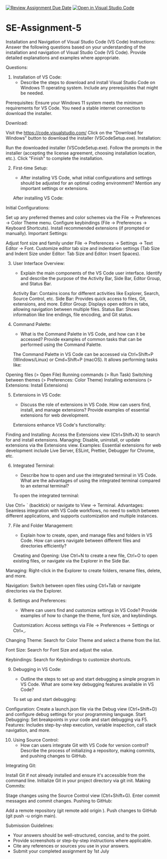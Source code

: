 [![Review Assignment Due Date](https://classroom.github.com/assets/deadline-readme-button-22041afd0340ce965d47ae6ef1cefeee28c7c493a6346c4f15d667ab976d596c.svg)](https://classroom.github.com/a/XoLGRbHq)
[![Open in Visual Studio Code](https://classroom.github.com/assets/open-in-vscode-2e0aaae1b6195c2367325f4f02e2d04e9abb55f0b24a779b69b11b9e10269abc.svg)](https://classroom.github.com/online_ide?assignment_repo_id=15341185&assignment_repo_type=AssignmentRepo)
# SE-Assignment-5
Installation and Navigation of Visual Studio Code (VS Code)
 Instructions:
Answer the following questions based on your understanding of the installation and navigation of Visual Studio Code (VS Code). Provide detailed explanations and examples where appropriate.

 Questions:

1. Installation of VS Code:
   - Describe the steps to download and install Visual Studio Code on Windows 11 operating system. Include any prerequisites that might be needed.

  Prerequisites: Ensure your Windows 11 system meets the minimum requirements for VS Code. You need a stable internet connection to download the installer.

Download:

Visit the https://code.visualstudio.com/
Click on the "Download for Windows" button to download the installer (VSCodeSetup.exe).
Installation:

Run the downloaded installer (VSCodeSetup.exe).
Follow the prompts in the installer (accepting the license agreement, choosing installation location, etc.).
Click "Finish" to complete the installation.


2. First-time Setup:
   - After installing VS Code, what initial configurations and settings should be adjusted for an optimal coding environment? Mention any important settings or extensions.

   After installing VS Code:

Initial Configurations:

Set up any preferred themes and color schemes via the File -> Preferences -> Color Theme menu.
Configure keybindings (File -> Preferences -> Keyboard Shortcuts).
Install recommended extensions (if prompted or manually).
Important Settings:

Adjust font size and family under File -> Preferences -> Settings -> Text Editor -> Font.
Customize editor tab size and indentation settings (Tab Size and Indent Size under Editor: Tab Size and Editor: Insert Spaces).


3. User Interface Overview:
   - Explain the main components of the VS Code user interface. Identify and describe the purpose of the Activity Bar, Side Bar, Editor Group, and Status Bar.

   Activity Bar: Contains icons for different activities like Explorer, Search, Source Control, etc.
Side Bar: Provides quick access to files, Git, extensions, and more.
Editor Group: Displays open editors in tabs, allowing navigation between multiple files.
Status Bar: Shows information like line endings, file encoding, and Git status.


4. Command Palette:
   - What is the Command Palette in VS Code, and how can it be accessed? Provide examples of common tasks that can be performed using the Command Palette.

   The Command Palette in VS Code can be accessed via Ctrl+Shift+P (Windows/Linux) or Cmd+Shift+P (macOS). It allows performing tasks like:

Opening files (> Open File)
Running commands (> Run Task)
Switching between themes (> Preferences: Color Theme)
Installing extensions (> Extensions: Install Extensions)


5. Extensions in VS Code:
   - Discuss the role of extensions in VS Code. How can users find, install, and manage extensions? Provide examples of essential extensions for web development.

   Extensions enhance VS Code's functionality:

Finding and Installing: Access the Extensions view (Ctrl+Shift+X) to search for and install extensions.
Managing: Disable, uninstall, or update extensions via the Extensions view.
Examples: Essential extensions for web development include Live Server, ESLint, Prettier, Debugger for Chrome, etc.


6. Integrated Terminal:
   - Describe how to open and use the integrated terminal in VS Code. What are the advantages of using the integrated terminal compared to an external terminal?

   To open the integrated terminal:

Use Ctrl+ ` (backtick) or navigate to View -> Terminal.
Advantages: Seamless integration with VS Code workflows, no need to switch between different applications, and supports customization and multiple instances.


7. File and Folder Management:
   - Explain how to create, open, and manage files and folders in VS Code. How can users navigate between different files and directories efficiently?

   Creating and Opening: Use Ctrl+N to create a new file, Ctrl+O to open existing files, or navigate via the Explorer in the Side Bar.

Managing: Right-click in the Explorer to create folders, rename files, delete, and more.

Navigation: Switch between open files using Ctrl+Tab or navigate directories via the Explorer.

8. Settings and Preferences:
   - Where can users find and customize settings in VS Code? Provide examples of how to change the theme, font size, and keybindings.

   Customization: Access settings via File -> Preferences -> Settings or Ctrl+,.

Changing Theme: Search for Color Theme and select a theme from the list.

Font Size: Search for Font Size and adjust the value.

Keybindings: Search for Keybindings to customize shortcuts.

9. Debugging in VS Code:
   - Outline the steps to set up and start debugging a simple program in VS Code. What are some key debugging features available in VS Code?

   To set up and start debugging:

Configuration: Create a launch.json file via the Debug view (Ctrl+Shift+D) and configure debug settings for your programming language.
Start Debugging: Set breakpoints in your code and start debugging via F5.
Features: Includes step-by-step execution, variable inspection, call stack navigation, and more.

10. Using Source Control:
    - How can users integrate Git with VS Code for version control? Describe the process of initializing a repository, making commits, and pushing changes to GitHub.
    
Integrating Git:

Install Git if not already installed and ensure it's accessible from the command line.
Initialize Git in your project directory via git init.
Making Commits:

Stage changes using the Source Control view (Ctrl+Shift+G).
Enter commit messages and commit changes.
Pushing to GitHub:

Add a remote repository (git remote add origin <repository-url>).
Push changes to GitHub (git push -u origin main).


 Submission Guidelines:
- Your answers should be well-structured, concise, and to the point.
- Provide screenshots or step-by-step instructions where applicable.
- Cite any references or sources you use in your answers.
- Submit your completed assignment by 1st July 

